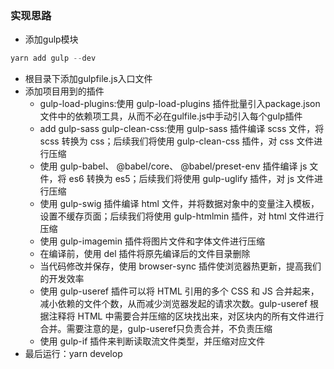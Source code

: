 ### 实现思路
* 添加gulp模块
```js
yarn add gulp --dev
```
* 根目录下添加gulpfile.js入口文件
* 添加项目用到的插件
    * gulp-load-plugins:使用 gulp-load-plugins 插件批量引入package.json文件中的依赖项工具，从而不必在gulfile.js中手动引入每个gulp插件
    * add gulp-sass gulp-clean-css:使用 gulp-sass 插件编译 scss 文件，将 scss 转换为 css；后续我们将使用 gulp-clean-css 插件，对 css 文件进行压缩
    * 使用 gulp-babel、 @babel/core、 @babel/preset-env 插件编译 js 文件，将 es6 转换为 es5；后续我们将使用 gulp-uglify 插件，对 js 文件进行压缩
    * 使用 gulp-swig 插件编译 html 文件，并将数据对象中的变量注入模板，设置不缓存页面；后续我们将使用 gulp-htmlmin 插件，对 html 文件进行压缩
    * 使用 gulp-imagemin 插件将图片文件和字体文件进行压缩
    * 在编译前，使用 del 插件将原先编译后的文件目录删除
    * 当代码修改并保存，使用 browser-sync 插件使浏览器热更新，提高我们的开发效率    
    * 使用 gulp-useref 插件可以将 HTML 引用的多个 CSS 和 JS 合并起来，减小依赖的文件个数，从而减少浏览器发起的请求次数。gulp-useref 根据注释将 HTML 中需要合并压缩的区块找出来，对区块内的所有文件进行合并。需要注意的是，gulp-useref只负责合并，不负责压缩
    * 使用 gulp-if 插件来判断读取流文件类型，并压缩对应文件
* 最后运行：yarn develop
